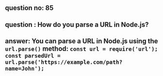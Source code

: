 
      
## question no: 85

## question : How do you parse a URL in Node.js?

## answer: You can parse a URL in Node.js using the `url.parse()` method: `const url = require('url'); const parsedUrl = url.parse('https://example.com/path?name=John');`
      